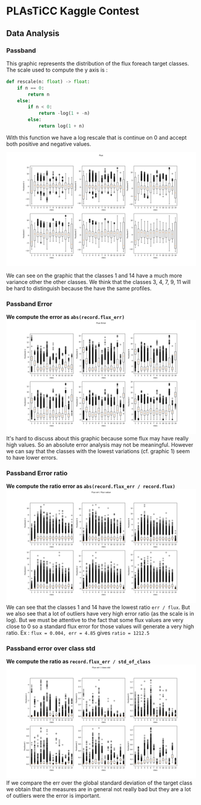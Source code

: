 # PLAsTiCC Kaggle Contest

## Data Analysis
### Passband
This graphic represents the distribution of the flux foreach target classes.
The scale used to compute the y axis is :

```python
def rescale(n: float) -> float:
    if n == 0:
        return n
    else:
        if n < 0:
            return -log(1 + -n)
        else:
            return log(1 + n)
```

With this function we have a log rescale that is continue on 0 and accept both positive and negative values.

![documentation/flux_boxplot.png](documentation/flux_boxplot.png)

We can see on the graphic that the classes 1 and 14 have a much more variance other the other classes. We think that the
classes 3, 4, 7, 9, 11 will be hard to distinguish because the have the same profiles.

### Passband Error
**We compute the error as `abs(record.flux_err)`**
![documentation/flux_err_boxplot.png](documentation/flux_err_boxplot.png)
It's hard to discuss about this graphic because some flux may have really high values.
So an absolute error analysis may not be meaningful. However we can say that the classes
with the lowest variations (cf. graphic 1) seem to have lower errors.

### Passband Error ratio
**We compute the ratio error as `abs(record.flux_err / record.flux)`**
![documentation/flux_err_ratio_boxplot.png](documentation/flux_err_ratio_boxplot.png)
We can see that the classes 1 and 14 have the lowest ratio `err / flux`. But we also see that a lot of outliers have very
high error ratio (as the scale is in log). But we must be attentive to the fact that some flux values are very close to 0
so a standard flux error for those values will generate a very high ratio. 
Ex : `flux = 0.004, err = 4.85` gives `ratio = 1212.5`

### Passband error over class std
**We compute the ratio as `record.flux_err / std_of_class`**
![documentation/flux_err_ratio_over_std_boxplot.png](documentation/flux_err_ratio_over_std_boxplot.png)
If we compare the err over the global standard deviation of the target class we obtain that the measures are in general not
really bad but they are a lot of outliers were the error is important.